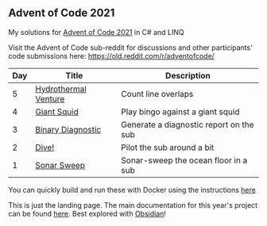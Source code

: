 ## Advent of Code 2021

My solutions for [Advent of Code 2021](http://adventofcode.com/2021) in C# and LINQ

Visit the Advent of Code sub-reddit for discussions and other participants' code submissions here: https://old.reddit.com/r/adventofcode/

| Day | Title                                                               | Description                             |
| --- | ------------------------------------------------------------------- | --------------------------------------- |
| 5   | [Hydrothermal Venture](./AdventOfCode/AdventOfCode.CSharp/Day05.cs) | Count line overlaps                     |
| 4   | [Giant Squid](./AdventOfCode/AdventOfCode.CSharp/Day04.cs)          | Play bingo against a giant squid        |
| 3   | [Binary Diagnostic](./AdventOfCode/AdventOfCode.CSharp/Day03.cs)    | Generate a diagnostic report on the sub |
| 2   | [Dive!](./AdventOfCode/AdventOfCode.CSharp/Day02.cs)                | Pilot the sub around a bit              |
| 1   | [Sonar Sweep](./AdventOfCode/AdventOfCode.CSharp/Day01.cs)          | Sonar-sweep the ocean floor in a sub    |

You can quickly build and run these with Docker using the instructions [here](Docs/Docker.md)

This is just the landing page.  The main documentation for this year's project can be found [here](Docs/Home.md). Best explored with [Obsidian](https://obsidian.md/)!
